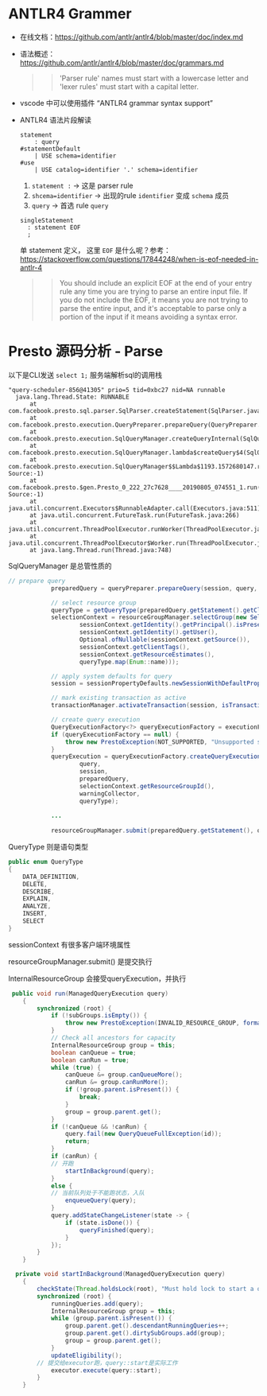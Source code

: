 # ANTLR4 Grammer
* 在线文档：https://github.com/antlr/antlr4/blob/master/doc/index.md

* 语法概述： https://github.com/antlr/antlr4/blob/master/doc/grammars.md

  >> 'Parser rule' names must start with a lowercase letter and 'lexer rules' must start with a capital letter.

* vscode 中可以使用插件 “ANTLR4 grammar syntax support”

* ANTLR4 语法片段解读
  ```g4
  statement
      : query                                                            #statementDefault
      | USE schema=identifier                                            #use
      | USE catalog=identifier '.' schema=identifier   
  ```
  1. `statement :` -> 这是 parser rule
  1. `shcema=identifier` -> 出现的rule `identifier` 变成 `schema` 成员
  1. `query` -> 首选 rule `query`

  ```g4
  singleStatement
    : statement EOF
    ;
  ```
  单 statement 定义， 这里 `EOF` 是什么呢？参考：https://stackoverflow.com/questions/17844248/when-is-eof-needed-in-antlr-4
  
  >> You should include an explicit EOF at the end of your entry rule any time you are trying to parse an entire input file. If you do not include the EOF, it means you are not trying to parse the entire input, and it's acceptable to parse only a portion of the input if it means avoiding a syntax error.

# Presto 源码分析 - Parse
以下是CLI发送 `select 1;` 服务端解析sql的调用栈
```text
"query-scheduler-856@41305" prio=5 tid=0xbc27 nid=NA runnable
  java.lang.Thread.State: RUNNABLE
	  at com.facebook.presto.sql.parser.SqlParser.createStatement(SqlParser.java:98)
	  at com.facebook.presto.execution.QueryPreparer.prepareQuery(QueryPreparer.java:56)
	  at com.facebook.presto.execution.SqlQueryManager.createQueryInternal(SqlQueryManager.java:343)
	  at com.facebook.presto.execution.SqlQueryManager.lambda$createQuery$4(SqlQueryManager.java:305)
	  at com.facebook.presto.execution.SqlQueryManager$$Lambda$1193.1572680147.run(Unknown Source:-1)
	  at com.facebook.presto.$gen.Presto_0_222_27c7628____20190805_074551_1.run(Unknown Source:-1)
	  at java.util.concurrent.Executors$RunnableAdapter.call(Executors.java:511)
	  at java.util.concurrent.FutureTask.run(FutureTask.java:266)
	  at java.util.concurrent.ThreadPoolExecutor.runWorker(ThreadPoolExecutor.java:1149)
	  at java.util.concurrent.ThreadPoolExecutor$Worker.run(ThreadPoolExecutor.java:624)
	  at java.lang.Thread.run(Thread.java:748)
```

SqlQueryManager 是总管性质的
```java
// prepare query
            preparedQuery = queryPreparer.prepareQuery(session, query, warningCollector);

            // select resource group
            queryType = getQueryType(preparedQuery.getStatement().getClass());
            selectionContext = resourceGroupManager.selectGroup(new SelectionCriteria(
                    sessionContext.getIdentity().getPrincipal().isPresent(),
                    sessionContext.getIdentity().getUser(),
                    Optional.ofNullable(sessionContext.getSource()),
                    sessionContext.getClientTags(),
                    sessionContext.getResourceEstimates(),
                    queryType.map(Enum::name)));

            // apply system defaults for query
            session = sessionPropertyDefaults.newSessionWithDefaultProperties(session, queryType.map(Enum::name), selectionContext.getResourceGroupId());

            // mark existing transaction as active
            transactionManager.activateTransaction(session, isTransactionControlStatement(preparedQuery.getStatement()), accessControl);

            // create query execution
            QueryExecutionFactory<?> queryExecutionFactory = executionFactories.get(preparedQuery.getStatement().getClass());
            if (queryExecutionFactory == null) {
                throw new PrestoException(NOT_SUPPORTED, "Unsupported statement type: " + preparedQuery.getStatement().getClass().getSimpleName());
            }
            queryExecution = queryExecutionFactory.createQueryExecution(
                    query,
                    session,
                    preparedQuery,
                    selectionContext.getResourceGroupId(),
                    warningCollector,
                    queryType);
		    
		    ...
		    
		    resourceGroupManager.submit(preparedQuery.getStatement(), queryExecution, selectionContext, queryExecutor);
```

QueryType 则是语句类型
```java
public enum QueryType
{
    DATA_DEFINITION,
    DELETE,
    DESCRIBE,
    EXPLAIN,
    ANALYZE,
    INSERT,
    SELECT
}
```

sessionContext 有很多客户端环境属性

resourceGroupManager.submit() 是提交执行

InternalResourceGroup 会接受queryExecution，并执行
```java
 public void run(ManagedQueryExecution query)
    {
        synchronized (root) {
            if (!subGroups.isEmpty()) {
                throw new PrestoException(INVALID_RESOURCE_GROUP, format("Cannot add queries to %s. It is not a leaf group.", id));
            }
            // Check all ancestors for capacity
            InternalResourceGroup group = this;
            boolean canQueue = true;
            boolean canRun = true;
            while (true) {
                canQueue &= group.canQueueMore();
                canRun &= group.canRunMore();
                if (!group.parent.isPresent()) {
                    break;
                }
                group = group.parent.get();
            }
            if (!canQueue && !canRun) {
                query.fail(new QueryQueueFullException(id));
                return;
            }
            if (canRun) {
	    	// 开跑
                startInBackground(query);
            }
            else {
	        // 当前队列处于不能跑状态，入队
                enqueueQuery(query);
            }
            query.addStateChangeListener(state -> {
                if (state.isDone()) {
                    queryFinished(query);
                }
            });
        }
    }
```

```java
  private void startInBackground(ManagedQueryExecution query)
    {
        checkState(Thread.holdsLock(root), "Must hold lock to start a query");
        synchronized (root) {
            runningQueries.add(query);
            InternalResourceGroup group = this;
            while (group.parent.isPresent()) {
                group.parent.get().descendantRunningQueries++;
                group.parent.get().dirtySubGroups.add(group);
                group = group.parent.get();
            }
            updateEligibility();
	    // 提交给executor跑，query::start是实际工作
            executor.execute(query::start);
        }
    }
```
